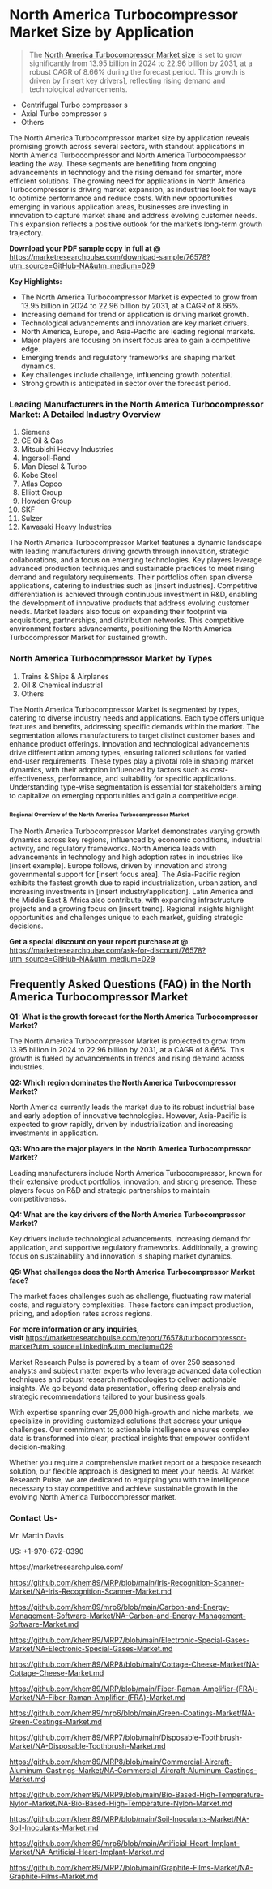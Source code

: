 <h1>North America Turbocompressor Market&nbsp;Size by Application</h1><blockquote><p>The <a href="https://marketresearchpulse.com/download-sample/76578?utm_source=GitHub-NA&amp;utm_medium=029">North America Turbocompressor Market size</a> is set to grow significantly from 13.95 billion in 2024 to 22.96 billion by 2031, at a robust CAGR of 8.66% during the forecast period. This growth is driven by [insert key drivers], reflecting rising demand and technological advancements.</p></blockquote><ul><li>Centrifugal Turbo compressor s<li> Axial Turbo compressor s<li> Others</li></ul><p>The North America Turbocompressor market size by application reveals promising growth across several sectors, with standout applications in North America Turbocompressor and North America Turbocompressor leading the way. These segments are benefiting from ongoing advancements in technology and the rising demand for smarter, more efficient solutions. The growing need for applications in North America Turbocompressor is driving market expansion, as industries look for ways to optimize performance and reduce costs. With new opportunities emerging in various application areas, businesses are investing in innovation to capture market share and address evolving customer needs. This expansion reflects a positive outlook for the market’s long-term growth trajectory.</p><p><strong>Download your PDF sample copy in full at @ </strong><a href="https://marketresearchpulse.com/download-sample/76578?utm_source=GitHub-NA&amp;utm_medium=029">https://marketresearchpulse.com/download-sample/76578?utm_source=GitHub-NA&amp;utm_medium=029</a></p><p><strong>Key Highlights: </strong></p><ul><li>The North America Turbocompressor Market is expected to grow from 13.95 billion in 2024 to 22.96 billion by 2031, at a CAGR of 8.66%.</li><li>Increasing demand for trend or application is driving market growth.</li><li>Technological advancements and innovation are key market drivers.</li><li>North America, Europe, and Asia-Pacific are leading regional markets.</li><li>Major players are focusing on insert focus area to gain a competitive edge.</li><li>Emerging trends and regulatory frameworks are shaping market dynamics.</li><li>Key challenges include challenge, influencing growth potential.</li><li>Strong growth is anticipated in sector over the forecast period.</li></ul><h3>Leading Manufacturers in the North America Turbocompressor Market: A Detailed Industry Overview</h3><ol><li>Siemens</li><li>GE Oil & Gas</li><li>Mitsubishi Heavy Industries</li><li>Ingersoll-Rand</li><li>Man Diesel & Turbo</li><li>Kobe Steel</li><li>Atlas Copco</li><li>Elliott Group</li><li>Howden Group</li><li>SKF</li><li>Sulzer</li><li>Kawasaki Heavy Industries</li></ol><div class="flex max-w-full flex-col flex-grow"><div class="min-h-8 text-message flex w-full flex-col items-end gap-2 whitespace-normal break-words [.text-message+&amp;]:mt-5" dir="auto" data-message-author-role="assistant" data-message-id="fd8432e4-4910-450d-b182-61b7bfb0a01f" data-message-model-slug="gpt-4o"><div class="flex w-full flex-col gap-1 empty:hidden first:pt-[3px]"><div class="markdown prose w-full break-words dark:prose-invert light"><p>The North America Turbocompressor Market features a dynamic landscape with leading manufacturers driving growth through innovation, strategic collaborations, and a focus on emerging technologies. Key players leverage advanced production techniques and sustainable practices to meet rising demand and regulatory requirements. Their portfolios often span diverse applications, catering to industries such as [insert industries]. Competitive differentiation is achieved through continuous investment in R&amp;D, enabling the development of innovative products that address evolving customer needs. Market leaders also focus on expanding their footprint via acquisitions, partnerships, and distribution networks. This competitive environment fosters advancements, positioning the North America Turbocompressor Market for sustained growth.</p></div></div></div></div><h3>North America Turbocompressor Market by Types</h3><ol><li>Trains & Ships & Airplanes<li> Oil & Chemical industrial<li> Others</li></ol><div class="flex max-w-full flex-col flex-grow"><div class="min-h-8 text-message flex w-full flex-col items-end gap-2 whitespace-normal break-words [.text-message+&amp;]:mt-5" dir="auto" data-message-author-role="assistant" data-message-id="084470be-0bb7-4664-bddf-5156b4f41249" data-message-model-slug="gpt-4o-mini"><div class="flex w-full flex-col gap-1 empty:hidden first:pt-[3px]"><div class="markdown prose w-full break-words dark:prose-invert light"><p>The North America Turbocompressor Market is segmented by types, catering to diverse industry needs and applications. Each type offers unique features and benefits, addressing specific demands within the market. The segmentation allows manufacturers to target distinct customer bases and enhance product offerings. Innovation and technological advancements drive differentiation among types, ensuring tailored solutions for varied end-user requirements. These types play a pivotal role in shaping market dynamics, with their adoption influenced by factors such as cost-effectiveness, performance, and suitability for specific applications. Understanding type-wise segmentation is essential for stakeholders aiming to capitalize on emerging opportunities and gain a competitive edge.</p></div></div></div></div><h3><span style="font-size: 11px;">Regional Overview of the North America Turbocompressor Market</span></h3><div class="flex max-w-full flex-col flex-grow"><div class="min-h-8 text-message flex w-full flex-col items-end gap-2 whitespace-normal break-words [.text-message+&amp;]:mt-5" dir="auto" data-message-author-role="assistant" data-message-id="e9038762-ce64-4e30-91c9-9bd413514231" data-message-model-slug="gpt-4o-mini"><div class="flex w-full flex-col gap-1 empty:hidden first:pt-[3px]"><div class="markdown prose w-full break-words dark:prose-invert light"><p>The North America Turbocompressor Market demonstrates varying growth dynamics across key regions, influenced by economic conditions, industrial activity, and regulatory frameworks. North America leads with advancements in technology and high adoption rates in industries like [insert example]. Europe follows, driven by innovation and strong governmental support for [insert focus area]. The Asia-Pacific region exhibits the fastest growth due to rapid industrialization, urbanization, and increasing investments in [insert industry/application]. Latin America and the Middle East &amp; Africa also contribute, with expanding infrastructure projects and a growing focus on [insert trend]. Regional insights highlight opportunities and challenges unique to each market, guiding strategic decisions.</p></div></div></div></div><p><strong>Get a special discount on your report purchase at @ </strong><a href="https://marketresearchpulse.com/ask-for-discount/76578?utm_source=GitHub-NA&amp;utm_medium=029">https://marketresearchpulse.com/ask-for-discount/76578?utm_source=GitHub-NA&amp;utm_medium=029</a></p><h2>Frequently Asked Questions (FAQ) in the North America Turbocompressor Market</h2><p><strong>Q1: What is the growth forecast for the North America Turbocompressor Market?</strong></p><p>The North America Turbocompressor Market is projected to grow from 13.95 billion in 2024 to 22.96 billion by 2031, at a CAGR of 8.66%. This growth is fueled by advancements in trends and rising demand across industries.</p><p><strong>Q2: Which region dominates the North America Turbocompressor Market?</strong></p><p>North America currently leads the market due to its robust industrial base and early adoption of innovative technologies. However, Asia-Pacific is expected to grow rapidly, driven by industrialization and increasing investments in application.</p><p><strong>Q3: Who are the major players in the North America Turbocompressor Market?</strong></p><p>Leading manufacturers include North America Turbocompressor, known for their extensive product portfolios, innovation, and strong presence. These players focus on R&amp;D and strategic partnerships to maintain competitiveness.</p><p><strong>Q4: What are the key drivers of the North America Turbocompressor Market?</strong></p><p>Key drivers include technological advancements, increasing demand for application, and supportive regulatory frameworks. Additionally, a growing focus on sustainability and innovation is shaping market dynamics.</p><p><strong>Q5: What challenges does the North America Turbocompressor Market face?</strong></p><p>The market faces challenges such as challenge, fluctuating raw material costs, and regulatory complexities. These factors can impact production, pricing, and adoption rates across regions.</p><p><strong>For more information or any inquiries, visit&nbsp;</strong><a href="https://marketresearchpulse.com/report/76578/turbocompressor-market?utm_source=Linkedin&utm_medium=029">https://marketresearchpulse.com/report/76578/turbocompressor-market?utm_source=Linkedin&utm_medium=029</a></p><p>Market Research Pulse is powered by a team of over 250 seasoned analysts and subject matter experts who leverage advanced data collection techniques and robust research methodologies to deliver actionable insights. We go beyond data presentation, offering deep analysis and strategic recommendations tailored to your business goals.</p><p>With expertise spanning over 25,000 high-growth and niche markets, we specialize in providing customized solutions that address your unique challenges. Our commitment to actionable intelligence ensures complex data is transformed into clear, practical insights that empower confident decision-making.</p><p>Whether you require a comprehensive market report or a bespoke research solution, our flexible approach is designed to meet your needs. At Market Research Pulse, we are dedicated to equipping you with the intelligence necessary to stay competitive and achieve sustainable growth in the evolving North America Turbocompressor market.</p><h3><strong>Contact Us-</strong></h3><p>Mr. Martin Davis</p><p>US: +1-970-672-0390</p><p>https://marketresearchpulse.com/</p><p><a href="https://github.com/khem89/MRP/blob/main/Iris-Recognition-Scanner-Market/NA-Iris-Recognition-Scanner-Market.md">https://github.com/khem89/MRP/blob/main/Iris-Recognition-Scanner-Market/NA-Iris-Recognition-Scanner-Market.md</a></p><p><a href="https://github.com/khem89/mrp6/blob/main/Carbon-and-Energy-Management-Software-Market/NA-Carbon-and-Energy-Management-Software-Market.md">https://github.com/khem89/mrp6/blob/main/Carbon-and-Energy-Management-Software-Market/NA-Carbon-and-Energy-Management-Software-Market.md</a></p><p><a href="https://github.com/khem89/MRP7/blob/main/Electronic-Special-Gases-Market/NA-Electronic-Special-Gases-Market.md">https://github.com/khem89/MRP7/blob/main/Electronic-Special-Gases-Market/NA-Electronic-Special-Gases-Market.md</a></p><p><a href="https://github.com/khem89/MRP8/blob/main/Cottage-Cheese-Market/NA-Cottage-Cheese-Market.md">https://github.com/khem89/MRP8/blob/main/Cottage-Cheese-Market/NA-Cottage-Cheese-Market.md</a></p><p><a href="https://github.com/khem89/MRP/blob/main/Fiber-Raman-Amplifier-(FRA)-Market/NA-Fiber-Raman-Amplifier-(FRA)-Market.md">https://github.com/khem89/MRP/blob/main/Fiber-Raman-Amplifier-(FRA)-Market/NA-Fiber-Raman-Amplifier-(FRA)-Market.md</a></p><p><a href="https://github.com/khem89/mrp6/blob/main/Green-Coatings-Market/NA-Green-Coatings-Market.md">https://github.com/khem89/mrp6/blob/main/Green-Coatings-Market/NA-Green-Coatings-Market.md</a></p><p><a href="https://github.com/khem89/MRP7/blob/main/Disposable-Toothbrush-Market/NA-Disposable-Toothbrush-Market.md">https://github.com/khem89/MRP7/blob/main/Disposable-Toothbrush-Market/NA-Disposable-Toothbrush-Market.md</a></p><p><a href="https://github.com/khem89/MRP8/blob/main/Commercial-Aircraft-Aluminum-Castings-Market/NA-Commercial-Aircraft-Aluminum-Castings-Market.md">https://github.com/khem89/MRP8/blob/main/Commercial-Aircraft-Aluminum-Castings-Market/NA-Commercial-Aircraft-Aluminum-Castings-Market.md</a></p><p><a href="https://github.com/khem89/MRP9/blob/main/Bio-Based-High-Temperature-Nylon-Market/NA-Bio-Based-High-Temperature-Nylon-Market.md">https://github.com/khem89/MRP9/blob/main/Bio-Based-High-Temperature-Nylon-Market/NA-Bio-Based-High-Temperature-Nylon-Market.md</a></p><p><a href="https://github.com/khem89/MRP/blob/main/Soil-Inoculants-Market/NA-Soil-Inoculants-Market.md">https://github.com/khem89/MRP/blob/main/Soil-Inoculants-Market/NA-Soil-Inoculants-Market.md</a></p><p><a href="https://github.com/khem89/mrp6/blob/main/Artificial-Heart-Implant-Market/NA-Artificial-Heart-Implant-Market.md">https://github.com/khem89/mrp6/blob/main/Artificial-Heart-Implant-Market/NA-Artificial-Heart-Implant-Market.md</a></p><p><a href="https://github.com/khem89/MRP7/blob/main/Graphite-Films-Market/NA-Graphite-Films-Market.md">https://github.com/khem89/MRP7/blob/main/Graphite-Films-Market/NA-Graphite-Films-Market.md</a></p>

